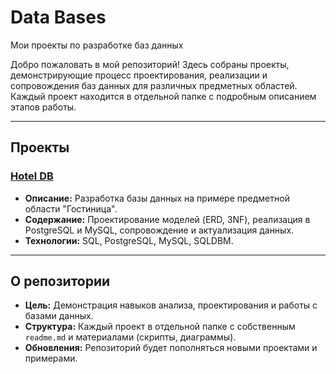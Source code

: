# Data Bases
Мои проекты по разработке баз данных

Добро пожаловать в мой репозиторий! Здесь собраны проекты, демонстрирующие процесс проектирования, реализации и сопровождения баз данных для различных предметных областей. Каждый проект находится в отдельной папке с подробным описанием этапов работы.

---

## Проекты

### [Hotel DB](./Hotel_DB)
- **Описание:** Разработка базы данных на примере предметной области "Гостиница".  
- **Содержание:** Проектирование моделей (ERD, 3NF), реализация в PostgreSQL и MySQL, сопровождение и актуализация данных.  
- **Технологии:** SQL, PostgreSQL, MySQL, SQLDBM.  

---

## О репозитории
- **Цель:** Демонстрация навыков анализа, проектирования и работы с базами данных.  
- **Структура:** Каждый проект в отдельной папке с собственным `readme.md` и материалами (скрипты, диаграммы).  
- **Обновления:** Репозиторий будет пополняться новыми проектами и примерами.